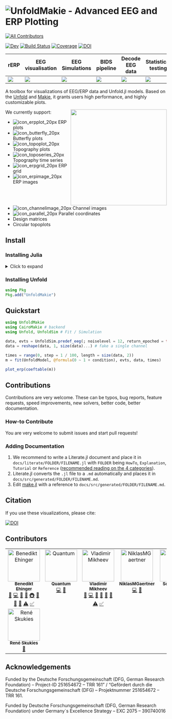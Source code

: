 # ![UnfoldMakie - Advanced EEG and ERP Plotting](https://github.com/unfoldtoolbox/UnfoldMakie.jl/assets/57703446/26b770b3-afa0-4652-b654-82d2f737f42f)

<!-- ALL-CONTRIBUTORS-BADGE:START - Do not remove or modify this section -->
[![All Contributors](https://img.shields.io/badge/all_contributors-8-orange.svg?style=flat-square)](#contributors-)
<!-- ALL-CONTRIBUTORS-BADGE:END -->


[![Dev](https://img.shields.io/badge/docs-dev-blue.svg)](https://unfoldtoolbox.github.io/UnfoldMakie.jl/dev)
[![Build Status](https://github.com/unfoldtoolbox/UnfoldMakie.jl/workflows/CI/badge.svg)](https://github.com/unfoldtoolbox/UnfoldMakie.jl/actions)
[![Coverage](https://codecov.io/gh/behinger/UnfoldMakie.jl/branch/master/graph/badge.svg)](https://codecov.io/gh/behinger/UnfoldMakie.jl)
[![DOI](https://zenodo.org/badge/DOI/10.5281/zenodo.6531996.svg)](https://doi.org/10.5281/zenodo.6531996)

|rERP|EEG visualisation|EEG Simulations|BIDS pipeline|Decode EEG data|Statistical testing|
|---|---|---|---|---|---|
| <a href="https://github.com/unfoldtoolbox/Unfold.jl/tree/main"><img src="https://github-production-user-asset-6210df.s3.amazonaws.com/10183650/277623787-757575d0-aeb9-4d94-a5f8-832f13dcd2dd.png"></a> | <a href="https://github.com/unfoldtoolbox/UnfoldMakie.jl"><img  src="https://github-production-user-asset-6210df.s3.amazonaws.com/10183650/277623793-37af35a0-c99c-4374-827b-40fc37de7c2b.png"></a>|<a href="https://github.com/unfoldtoolbox/UnfoldSim.jl"><img src="https://github-production-user-asset-6210df.s3.amazonaws.com/10183650/277623795-328a4ccd-8860-4b13-9fb6-64d3df9e2091.png"></a>|<a href="https://github.com/unfoldtoolbox/UnfoldBIDS.jl"><img src="https://github-production-user-asset-6210df.s3.amazonaws.com/10183650/277622460-2956ca20-9c48-4066-9e50-c5d25c50f0d1.png"></a>|<a href="https://github.com/unfoldtoolbox/UnfoldDecode.jl"><img src="https://github-production-user-asset-6210df.s3.amazonaws.com/10183650/277622487-802002c0-a1f2-4236-9123-562684d39dcf.png"></a>|<a href="https://github.com/unfoldtoolbox/UnfoldStats.jl"><img  src="https://github-production-user-asset-6210df.s3.amazonaws.com/10183650/277623799-4c8f2b5a-ea84-4ee3-82f9-01ef05b4f4c6.png"></a>|

A toolbox for  visualizations of EEG/ERP data and Unfold.jl models.
Based on the [Unfold](https://github.com/unfoldtoolbox/unfold.jl/) and [Makie](https://makie.juliaplots.org/stable/), it grants users high performance, and highly customizable plots.

We currently support: 
<img  src="https://github.com/unfoldtoolbox/UnfoldMakie.jl/assets/10183650/af2801e5-cd64-4932-b84d-9abc1d8470ee" width="300" align="right">
- ![icon_erpplot_20px](https://github.com/unfoldtoolbox/UnfoldMakie.jl/assets/10183650/22c8472d-df78-46d7-afe8-e1e4e7b04313)
ERP plots
- ![icon_butterfly_20px](https://github.com/unfoldtoolbox/UnfoldMakie.jl/assets/10183650/30b86665-3705-4258-bffa-97abcd308235)
Butterfly plots
- ![icon_topoplot_20px](https://github.com/unfoldtoolbox/UnfoldMakie.jl/assets/10183650/ea91f14f-30df-4316-997b-56bc411c9276)
Topography plots
- ![icon_toposeries_20px](https://github.com/unfoldtoolbox/UnfoldMakie.jl/assets/10183650/eceab5d6-88c7-41ae-b0d8-5ca652e83b40)
Topography time series
- ![icon_erpgrid_20px](https://github.com/unfoldtoolbox/UnfoldMakie.jl/assets/10183650/83b42a21-439a-49fd-80bc-cd82872695e9)
ERP grid
- ![icon_erpimage_20px](https://github.com/unfoldtoolbox/UnfoldMakie.jl/assets/10183650/b45b0547-7333-4d28-9ac8-33a989b7c132)
ERP images
- ![icon_channelimage_20px](https://github.com/unfoldtoolbox/UnfoldMakie.jl/assets/10183650/7ea16a7a-879a-4dcc-aaab-bc97211910ba)
Channel images
- ![icon_parallel_20px](https://github.com/unfoldtoolbox/UnfoldMakie.jl/assets/10183650/dab097c3-bcd6-4405-a44b-71cbe3e5fac9)
Parallel coordinates
- Design matrices
- Circular topoplots


## Install

### Installing Julia

<details>
<summary>Click to expand</summary>

The recommended way to install julia is [juliaup](https://github.com/JuliaLang/juliaup).
It allows you to, e.g., easily update Julia at a later point, but also to test out alpha/beta versions etc.

TLDR: If you don't want to read the explicit instructions, just copy the following command

#### Windows

AppStore -> JuliaUp,  or `winget install julia -s msstore` in CMD

#### Mac & Linux

`curl -fsSL https://install.julialang.org | sh` in any shell
</details>

### Installing Unfold

```julia
using Pkg
Pkg.add("UnfoldMakie")
```

## Quickstart

```julia
using UnfoldMakie
using CairoMakie # backend
using Unfold, UnfoldSim # Fit / Simulation

data, evts = UnfoldSim.predef_eeg(; noiselevel = 12, return_epoched = true)
data = reshape(data, 1, size(data)...) # fake a single channel

times = range(0, step = 1 / 100, length = size(data, 2))
m = fit(UnfoldModel, @formula(0 ~ 1 + condition), evts, data, times)

plot_erp(coeftable(m))
```

## Contributions

Contributions are very welcome. These can be typos, bug reports, feature requests, speed improvements, new solvers, better code, better documentation.

### How-to Contribute

You are very welcome to submit issues and start pull requests!

### Adding Documentation

1. We recommend to write a Literate.jl document and place it in `docs/literate/FOLDER/FILENAME.jl` with `FOLDER` being `HowTo`, `Explanation`, `Tutorial` or `Reference` ([recommended reading on the 4 categories](https://documentation.divio.com/)).
2. Literate.jl converts the `.jl` file to a `.md` automatically and places it in `docs/src/generated/FOLDER/FILENAME.md`.
3. Edit [make.jl](https://github.com/unfoldtoolbox/Unfold.jl/blob/main/docs/make.jl) with a reference to `docs/src/generated/FOLDER/FILENAME.md`.

## Citation

If you use these visualizations, please cite:

[![DOI](https://zenodo.org/badge/DOI/10.5281/zenodo.6531996.svg)](https://doi.org/10.5281/zenodo.6531996)

## Contributors
<!-- ALL-CONTRIBUTORS-LIST:START - Do not remove or modify this section -->
<!-- prettier-ignore-start -->
<!-- markdownlint-disable -->
<table>
  <tbody>
    <tr>
      <td align="center" valign="top" width="14.28%"><a href="http://www.benediktehinger.de"><img src="https://avatars.githubusercontent.com/u/10183650?v=4?s=100" width="100px;" alt="Benedikt Ehinger"/><br /><sub><b>Benedikt Ehinger</b></sub></a><br /><a href="https://github.com/unfoldtoolbox/UnfoldMakie.jl/issues?q=author%3Abehinger" title="Bug reports">🐛</a> <a href="https://github.com/unfoldtoolbox/UnfoldMakie.jl/commits?author=behinger" title="Code">💻</a> <a href="https://github.com/unfoldtoolbox/UnfoldMakie.jl/commits?author=behinger" title="Documentation">📖</a> <a href="#ideas-behinger" title="Ideas, Planning, & Feedback">🤔</a> <a href="#infra-behinger" title="Infrastructure (Hosting, Build-Tools, etc)">🚇</a> <a href="#maintenance-behinger" title="Maintenance">🚧</a> <a href="#question-behinger" title="Answering Questions">💬</a> <a href="https://github.com/unfoldtoolbox/UnfoldMakie.jl/pulls?q=is%3Apr+reviewed-by%3Abehinger" title="Reviewed Pull Requests">👀</a> <a href="https://github.com/unfoldtoolbox/UnfoldMakie.jl/commits?author=behinger" title="Tests">⚠️</a> <a href="#tutorial-behinger" title="Tutorials">✅</a></td>
      <td align="center" valign="top" width="14.28%"><a href="https://github.com/Link250"><img src="https://avatars.githubusercontent.com/u/4541950?v=4?s=100" width="100px;" alt="Quantum"/><br /><sub><b>Quantum</b></sub></a><br /><a href="https://github.com/unfoldtoolbox/UnfoldMakie.jl/commits?author=Link250" title="Code">💻</a> <a href="https://github.com/unfoldtoolbox/UnfoldMakie.jl/commits?author=Link250" title="Documentation">📖</a></td>
      <td align="center" valign="top" width="14.28%"><a href="https://github.com/vladdez"><img src="https://avatars.githubusercontent.com/u/33777074?v=4?s=100" width="100px;" alt="Vladimir Mikheev"/><br /><sub><b>Vladimir Mikheev</b></sub></a><br /><a href="https://github.com/unfoldtoolbox/UnfoldMakie.jl/issues?q=author%3Avladdez" title="Bug reports">🐛</a> <a href="https://github.com/unfoldtoolbox/UnfoldMakie.jl/commits?author=vladdez" title="Code">💻</a> <a href="https://github.com/unfoldtoolbox/UnfoldMakie.jl/commits?author=vladdez" title="Documentation">📖</a> <a href="#ideas-vladdez" title="Ideas, Planning, & Feedback">🤔</a> <a href="#maintenance-vladdez" title="Maintenance">🚧</a> <a href="https://github.com/unfoldtoolbox/UnfoldMakie.jl/pulls?q=is%3Apr+reviewed-by%3Avladdez" title="Reviewed Pull Requests">👀</a> <a href="https://github.com/unfoldtoolbox/UnfoldMakie.jl/commits?author=vladdez" title="Tests">⚠️</a> <a href="#tutorial-vladdez" title="Tutorials">✅</a></td>
      <td align="center" valign="top" width="14.28%"><a href="https://github.com/NiklasMGaertner"><img src="https://avatars.githubusercontent.com/u/54365174?v=4?s=100" width="100px;" alt="NiklasMGaertner"/><br /><sub><b>NiklasMGaertner</b></sub></a><br /><a href="https://github.com/unfoldtoolbox/UnfoldMakie.jl/commits?author=NiklasMGaertner" title="Code">💻</a> <a href="https://github.com/unfoldtoolbox/UnfoldMakie.jl/commits?author=NiklasMGaertner" title="Documentation">📖</a></td>
      <td align="center" valign="top" width="14.28%"><a href="https://github.com/SorenDoring"><img src="https://avatars.githubusercontent.com/u/54365184?v=4?s=100" width="100px;" alt="SorenDoring"/><br /><sub><b>SorenDoring</b></sub></a><br /><a href="https://github.com/unfoldtoolbox/UnfoldMakie.jl/commits?author=SorenDoring" title="Code">💻</a> <a href="https://github.com/unfoldtoolbox/UnfoldMakie.jl/commits?author=SorenDoring" title="Documentation">📖</a></td>
      <td align="center" valign="top" width="14.28%"><a href="https://github.com/lokmanfl"><img src="https://avatars.githubusercontent.com/u/44772645?v=4?s=100" width="100px;" alt="lokmanfl"/><br /><sub><b>lokmanfl</b></sub></a><br /><a href="https://github.com/unfoldtoolbox/UnfoldMakie.jl/commits?author=lokmanfl" title="Code">💻</a> <a href="https://github.com/unfoldtoolbox/UnfoldMakie.jl/commits?author=lokmanfl" title="Documentation">📖</a></td>
      <td align="center" valign="top" width="14.28%"><a href="https://github.com/jschepers"><img src="https://avatars.githubusercontent.com/u/22366977?v=4?s=100" width="100px;" alt="Judith Schepers"/><br /><sub><b>Judith Schepers</b></sub></a><br /><a href="https://github.com/unfoldtoolbox/UnfoldMakie.jl/issues?q=author%3Ajschepers" title="Bug reports">🐛</a> <a href="#ideas-jschepers" title="Ideas, Planning, & Feedback">🤔</a> <a href="https://github.com/unfoldtoolbox/UnfoldMakie.jl/commits?author=jschepers" title="Documentation">📖</a></td>
    </tr>
    <tr>
      <td align="center" valign="top" width="14.28%"><a href="https://reneskukies.de/"><img src="https://avatars.githubusercontent.com/u/57703446?v=4?s=100" width="100px;" alt="René Skukies"/><br /><sub><b>René Skukies</b></sub></a><br /><a href="https://github.com/unfoldtoolbox/UnfoldMakie.jl/commits?author=ReneSkukies" title="Documentation">📖</a></td>
    </tr>
  </tbody>
</table>

<!-- markdownlint-restore -->
<!-- prettier-ignore-end -->

<!-- ALL-CONTRIBUTORS-LIST:END -->

## Acknowledgements

Funded by the Deutsche Forschungsgemeinschaft (DFG, German Research Foundation) – Project-ID 251654672 – TRR 161” / “Gefördert durch die Deutsche Forschungsgemeinschaft (DFG) – Projektnummer 251654672 – TRR 161.

Funded by Deutsche Forschungsgemeinschaft (DFG, German Research Foundation) under Germany´s Excellence Strategy – EXC 2075 – 390740016

